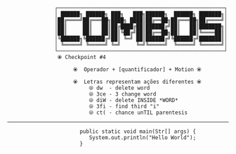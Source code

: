                    ┌─────────────────────────────────────────────────────┐
                   │ ██████╗ ██████╗ ███╗   ███╗██████╗  ██████╗ ███████╗│
                   │██╔════╝██╔═══██╗████╗ ████║██╔══██╗██╔═══██╗██╔════╝│
                   │██║     ██║   ██║██╔████╔██║██████╔╝██║   ██║███████╗│
                   │██║     ██║   ██║██║╚██╔╝██║██╔══██╗██║   ██║╚════██║│
                   │╚██████╗╚██████╔╝██║ ╚═╝ ██║██████╔╝╚██████╔╝███████║│
                   │ ╚═════╝ ╚═════╝ ╚═╝     ╚═╝╚═════╝  ╚═════╝ ╚══════╝│
                   └─────────────────────────────────────────────────────┘
                    ⦿ Checkpoint #4

                         ⦿  Operador + [quantificador] + Motion ⦿ 

                         ⦿  Letras representam ações diferentes ⦿ 
                              ⦾ dw  - delete word 
                              ⦾ 3ce - 3 change word 
                              ⦾ diW - delete INSIDE *WORD*
                              ⦾ 3fi - find third "i" 
                              ⦾ ct( - chance unTIL parentesis
------------------------------------------------------------------------------------------ 

                           public static void main(Str[] args) {
                              System.out.println("Hello World");
                           }                                   
